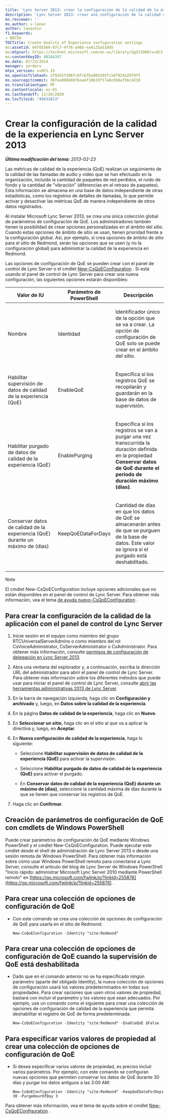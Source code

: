```yaml
---
title: 'Lync Server 2013: crear la configuración de la calidad de la experiencia'
description: 'Lync Server 2013: crear una configuración de la calidad de la experiencia.'
ms.reviewer: ''
ms.author: v-lanac
author: lanachin
f1.keywords:
- NOCSH
TOCTitle: Create Quality of Experience configuration settings
ms:assetid: 64f05569-07c7-4f76-a96b-ea4125a510d5
ms:mtpsurl: https://technet.microsoft.com/en-us/library/Gg521006(v=OCS.15)
ms:contentKeyID: 48184357
ms.date: 07/23/2014
manager: serdars
mtps_version: v=OCS.15
ms.openlocfilehash: 279265f396fc8fcbfba80d195fc587924a2979f5
ms.sourcegitcommit: 36fee89bb887bea4f18b19f17a8c69daf5bc423d
ms.translationtype: MT
ms.contentlocale: es-ES
ms.lasthandoff: 11/26/2020
ms.locfileid: "49431613"
---
```

# <a name="create-quality-of-experience-configuration-settings-in-lync-server-2013"></a>Crear la configuración de la calidad de la experiencia en Lync Server 2013

<div data-xmlns="http://www.w3.org/1999/xhtml">

<div class="topic" data-xmlns="http://www.w3.org/1999/xhtml" data-msxsl="urn:schemas-microsoft-com:xslt" data-cs="https://msdn.microsoft.com/">

<div data-asp="https://msdn2.microsoft.com/asp">



</div>

<div id="mainSection">

<div id="mainBody">

<span> </span>

_**Última modificación del tema:** 2013-02-23_

Las métricas de calidad de la experiencia (QoE) realizan un seguimiento de la calidad de las llamadas de audio y vídeo que se han efectuado en la organización, incluido la cantidad de paquetes de red perdidos, el ruido de fondo y la cantidad de "vibración" (diferencias en el retraso de paquetes). Esta información se almacena en una base de datos independiente de otras estadísticas, como los registros de detalles de llamadas, lo que permite activar y desactivar las métricas QoE de manera independiente de otros datos registrados.

Al instalar Microsoft Lync Server 2013, se crea una única colección global de parámetros de configuración de QoE. Los administradores también tienen la posibilidad de crear opciones personalizadas en el ámbito del sitio. Cuando estas opciones de ámbito de sitio se usan, tienen prioridad frente a la configuración global. Así, por ejemplo, si crea opciones de ámbito de sitio para el sitio de Redmond, serán las opciones que se usen (y no la configuración global) para administrar la calidad de la experiencia en Redmond.

Las opciones de configuración de QoE se pueden crear con el panel de control de Lync Server o el cmdlet [New-CsQoEConfiguration](https://docs.microsoft.com/powershell/module/skype/New-CsQoEConfiguration) . Si está usando el panel de control de Lync Server para crear una nueva configuración, las siguientes opciones estarán disponibles:


<table>
<colgroup>
<col style="width: 33%" />
<col style="width: 33%" />
<col style="width: 33%" />
</colgroup>
<thead>
<tr class="header">
<th>Valor de IU</th>
<th>Parámetro de PowerShell</th>
<th>Descripción</th>
</tr>
</thead>
<tbody>
<tr class="odd">
<td><p>Nombre</p></td>
<td><p>Identidad</p></td>
<td><p>Identificador único de la opción que se va a crear. La opción de configuración de QoE solo se puede crear en el ámbito del sitio.</p></td>
</tr>
<tr class="even">
<td><p>Habilitar supervisión de datos de calidad de la experiencia (QoE)</p></td>
<td><p>EnableQoE</p></td>
<td><p>Especifica si los registros QoE se recopilarán y guardarán en la base de datos de supervisión.</p></td>
</tr>
<tr class="odd">
<td><p>Habilitar purgado de datos de calidad de la experiencia (QoE)</p></td>
<td><p>EnablePurging</p></td>
<td><p>Especifica si los registros se van a purgar una vez transcurrida la duración definida en la propiedad <strong>Conservar datos de QoE durante el período de duración máximo (días)</strong>.</p></td>
</tr>
<tr class="even">
<td><p>Conservar datos de calidad de la experiencia (QoE) durante un máximo de (días)</p></td>
<td><p>KeepQoEDataForDays</p></td>
<td><p>Cantidad de días en que los datos de QoE se almacenarán antes de que se purguen de la base de datos. Este valor se ignora si el purgado está deshabilitado.</p></td>
</tr>
</tbody>
</table>


<div>


> [!NOTE]  
> El cmdlet New-CsQoEConfiguration incluye opciones adicionales que no están disponibles en el panel de control de Lync Server. Para obtener más información, vea el tema <A href="https://docs.microsoft.com/powershell/module/skype/New-CsQoEConfiguration">de ayuda nuevo-CsQoEConfiguration</A> .



</div>

<div>

## <a name="to-create-qoe-configuration-settings-by-using-lync-server-control-panel"></a>Para crear la configuración de la calidad de la aplicación con el panel de control de Lync Server

1.  Inicie sesión en el equipo como miembro del grupo RTCUniversalServerAdmins o como miembro del rol CsVoiceAdministrator, CsServerAdministrator o CsAdministrator. Para obtener más información, consulte [permisos de configuración de delegación en Lync Server 2013](lync-server-2013-delegate-setup-permissions.md).

2.  Abra una ventana del explorador y, a continuación, escriba la dirección URL del administrador para abrir el panel de control de Lync Server. Para obtener más información sobre los diferentes métodos que puede usar para iniciar el panel de control de Lync Server, consulte [abrir las herramientas administrativas 2013 de Lync Server](lync-server-2013-open-lync-server-administrative-tools.md).

3.  En la barra de navegación izquierda, haga clic en **Configuración y archivado** y, luego, en **Datos sobre la calidad de la experiencia**.

4.  En la página **Datos de calidad de la experiencia**, haga clic en **Nuevo**.

5.  En **Seleccionar un sitio**, haga clic en el sitio al que va a aplicar la directiva y, luego, en **Aceptar**.

6.  En **Nueva configuración de calidad de la experiencia**, haga lo siguiente:
    
      - Seleccione **Habilitar supervisión de datos de calidad de la experiencia (QoE)** para activar la supervisión.
    
      - Seleccione **Habilitar purgado de datos de calidad de la experiencia (QoE)** para activar el purgado.
    
      - En **Conservar datos de calidad de la experiencia (QoE) durante un máximo de (días)**, seleccione la cantidad máxima de días durante la que se tienen que conservar los registros de QoE.

7.  Haga clic en **Confirmar**.

</div>

<div>

## <a name="creating-qoe-configuration-settings-by-using-windows-powershell-cmdlets"></a>Creación de parámetros de configuración de QoE con cmdlets de Windows PowerShell

Puede crear parámetros de configuración de QoE mediante Windows PowerShell y el cmdlet New-CsQoEConfiguration. Puede ejecutar este cmdlet desde el shell de administración de Lync Server 2013 o desde una sesión remota de Windows PowerShell. Para obtener más información sobre cómo usar Windows PowerShell remoto para conectarse a Lync Server, consulte el artículo del blog de Lync Server de Windows PowerShell "Inicio rápido: administrar Microsoft Lync Server 2010 mediante PowerShell remoto" en [https://go.microsoft.com/fwlink/p/?linkId=255876](https://go.microsoft.com/fwlink/p/?linkid=255876) .

<div>

## <a name="to-create-a-new-collection-of-qoe-configuration-settings"></a>Para crear una colección de opciones de configuración de QoE

  - Con este comando se crea una colección de opciones de configuración de QoE para usarla en el sitio de Redmond:
    
        New-CsQoEConfiguration -Identity "site:Redmond"

</div>

<div>

## <a name="to-create-a-new-collection-of-qoe-configuration-settings-where-qoe-monitoring-is-disabled"></a>Para crear una colección de opciones de configuración de QoE cuando la supervisión de QoE está deshabilitada

  - Dado que en el comando anterior no se ha especificado ningún parámetro (aparte del obligado Identity), la nueva colección de opciones de configuración usará los valores predeterminados en todas sus propiedades. Para crear opciones que usen otros valores de propiedad, bastará con incluir el parámetro y los valores que sean adecuados. Por ejemplo, use un comando como el siguiente para crear una colección de opciones de configuración de calidad de la experiencia que permita deshabilitar el registro de QoE de forma predeterminada:
    
        New-CsQoEConfiguration -Identity "site:Redmond" -EnableQoE $False

</div>

<div>

## <a name="to-specify-multiple-property-values-when-creating-a-new-collection-of-qoe-configuration-settings"></a>Para especificar varios valores de propiedad al crear una colección de opciones de configuración de QoE

  - Si desea especificar varios valores de propiedad, es preciso incluir varios parámetros. Por ejemplo, con este comando se configuran nuevas opciones que permiten conservar los datos de QoE durante 30 días y purgar los datos antiguos a las 3:00 AM:
    
        New-CsQoEConfiguration -Identity "site:Redmond" -KeepQoEDataForDays 30 -PurgeHourOfDay 3

</div>

Para obtener más información, vea el tema de ayuda sobre el cmdlet [New-CsQoEConfiguration](https://docs.microsoft.com/powershell/module/skype/New-CsQoEConfiguration) .

</div>

</div>

<span> </span>

</div>

</div>

</div>

